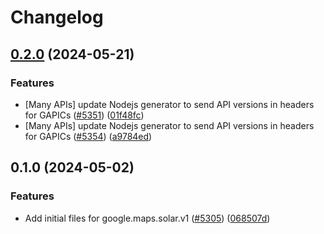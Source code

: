 # Changelog

## [0.2.0](https://github.com/googleapis/google-cloud-node/compare/solar-v0.1.0...solar-v0.2.0) (2024-05-21)


### Features

* [Many APIs] update Nodejs generator to send API versions in headers for GAPICs ([#5351](https://github.com/googleapis/google-cloud-node/issues/5351)) ([01f48fc](https://github.com/googleapis/google-cloud-node/commit/01f48fce63ec4ddf801d59ee2b8c0db9f6fb8372))
* [Many APIs] update Nodejs generator to send API versions in headers for GAPICs ([#5354](https://github.com/googleapis/google-cloud-node/issues/5354)) ([a9784ed](https://github.com/googleapis/google-cloud-node/commit/a9784ed3db6ee96d171762308bbbcd57390b6866))

## 0.1.0 (2024-05-02)


### Features

* Add initial files for google.maps.solar.v1 ([#5305](https://github.com/googleapis/google-cloud-node/issues/5305)) ([068507d](https://github.com/googleapis/google-cloud-node/commit/068507d889523e1cb9d1430bd53bf579dc1a5c9f))
